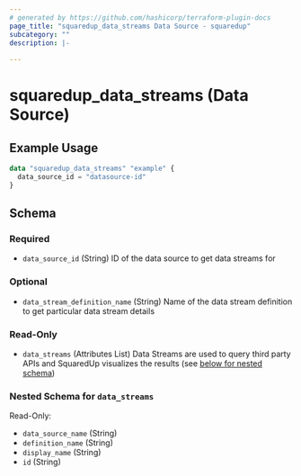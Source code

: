 ```yaml
---
# generated by https://github.com/hashicorp/terraform-plugin-docs
page_title: "squaredup_data_streams Data Source - squaredup"
subcategory: ""
description: |-
  
---
```


# squaredup_data_streams (Data Source)



## Example Usage

```terraform
data "squaredup_data_streams" "example" {
  data_source_id = "datasource-id"
}
```

<!-- schema generated by tfplugindocs -->
## Schema

### Required

- `data_source_id` (String) ID of the data source to get data streams for

### Optional

- `data_stream_definition_name` (String) Name of the data stream definition to get particular data stream details

### Read-Only

- `data_streams` (Attributes List) Data Streams are used to query third party APIs and SquaredUp visualizes the results (see [below for nested schema](#nestedatt--data_streams))

<a id="nestedatt--data_streams"></a>
### Nested Schema for `data_streams`

Read-Only:

- `data_source_name` (String)
- `definition_name` (String)
- `display_name` (String)
- `id` (String)
